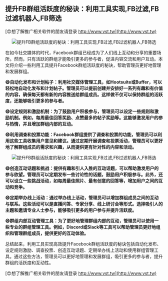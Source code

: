 ## **提升FB群组活跃度的秘诀：利用工具实现,FB过滤,FB过滤机器人,FB筛选**

[😍想了解推广相关软件的朋友请登录 http://www.vst.tw](http://www.vst.tw)

 <center><img src="https://vst.tw/MP4/tuiguang/png/4.png" alt="提升FB群组活跃度的秘诀：利用工具实现,FB过滤,FB过滤机器人,FB筛选"></center>

在如今社交媒体的时代，Facebook群组已经成为了人们线上互动和分享的重要场所。然而，只有活跃的群组才能吸引更多的参与者，促进内容交流和用户互动。本文将介绍一些利用工具提升Facebook群组活跃度的秘诀，帮助管理员更好地管理和发展群组。

**😄自动化发布和计划帖子：利用社交媒体管理工具，如Hootsuite或Buffer，可以轻松地自动化发布和计划帖子。管理员可以提前创建并安排好一系列有趣和有价值的内容，确保每天都有新的内容推送给群组成员。这样做不仅可以保持群组的活跃度，还能够吸引更多的参与者。**

**😄设定规则和激励机制：为了鼓励用户积极参与，管理员可以设定一些规则和激励机制。例如，每周最佳回答奖励、点赞最多的帖子奖励等。这能够激发用户的参与热情，并且增加群组内部的互动。**

**😄利用调查和投票功能：Facebook群组提供了调查和投票的功能，管理员可以利用这些工具收集用户意见和建议。通过定期开展调查和投票活动，管理员可以更好地了解群组成员的需求和兴趣，从而提供更有针对性的内容和活动。**

 <center><img src="https://vst.tw/MP4/tuiguang/png/8.png" alt="提升FB群组活跃度的秘诀：利用工具实现,FB过滤,FB过滤机器人,FB筛选"></center>

**😄创造互动话题和挑战：提供有趣和引人入胜的互动话题，可以帮助激发用户的参与欲望。管理员可以定期发布一些讨论性的话题，鼓励用户积极参与。此外，还可以设立一些挑战活动，如每周最佳照片、最有创意的回答等，增加用户之间的互动和竞争。**

**😄定期举办线上活动：通过举办线上活动，管理员可以增加群组成员之间的互动与联系。这些活动可以是直播问答、专家分享、线上研讨会等形式。选择吸引人的主题和邀请专业人士参与，能够吸引更多的用户参与并提升活跃度。**

**😄群组内部互动管理工具：为了更好地管理群组内部的互动，管理员可以使用一些专业的群组管理工具。例如，Discord或Slack等工具可以帮助管理员更好地组织和管理群组成员，提供更好的互动体验。**

总结起来，利用工具实现高效提升Facebook群组活跃度的秘诀包括自动化发布、设定规则激励、调查投票、创造互动话题、定期举办线上活动和使用群组管理工具。通过这些方法，管理员可以更好地管理和发展群组，吸引更多的参与者，提升群组的活跃度和互动性。

[😍想了解推广相关软件的朋友请登录 http://www.vst.tw](http://www.vst.tw)



